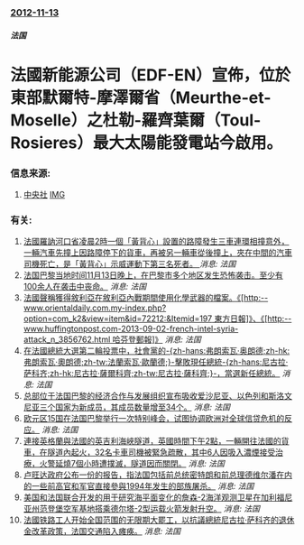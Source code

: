 ### [2012-11-13](/news/2012/11/13/index.md)

##### 法国
#  法國新能源公司（EDF-EN）宣佈，位於東部默爾特-摩澤爾省（Meurthe-et-Moselle）之杜勒-羅齊葉爾（Toul-Rosieres）最大太陽能發電站今啟用。




### 信息来源:

1. [中央社](https://web.archive.org/web/20121116002341/http://www.cna.com.tw/News/aIT/201211140331-1.aspx) [IMG](https://web.archive.org/web/20121116002341im_/http://img1.cna.com.tw/www/images/pic_fb.jpg)

### 有关:

1. [法國羅訥河口省凌晨2時一個「黃背心」設置的路障發生三車連環相撞意外，一輛汽車先撞上因路障停下的貨車，再被另一輛車從後撞上，夾在中間的汽車司機死亡，是「黃背心」示威運動下第三名死者。 ](/zh/news/2018/12/2/法國羅訥河口省凌晨2時一個-黃背心-設置的路障發生三車連環相撞意外-一輛汽車先撞上因路障停下的貨車-再被另一輛車從後撞上.md) _消息: 法国_
2. [法国巴黎当地时间11月13日晚上，在巴黎市多个地区发生恐怖袭击。至少有100余人在袭击中丧命。](/zh/news/2015/11/13/法国巴黎当地时间11月13日晚上-在巴黎市多个地区发生恐怖袭击-至少有100余人在袭击中丧命.md) _消息: 法国_
3. [ 法國聲稱獲得敘利亞在敘利亞內戰期間使用化學武器的檔案。《[http:--www.orientaldaily.com.my-index.php?option=com_k2&view=item&id=72212:&Itemid=197 東方日報]》、《[http:--www.huffingtonpost.com-2013-09-02-french-intel-syria-attack_n_3856762.html 哈芬登郵報]》](/zh/news/2013/09/3/法國聲稱獲得敘利亞在敘利亞內戰期間使用化學武器的檔案-http-wwworientaldailycomm.md) _消息: 法国_
4. [ 在法國總統大選第二輪投票中，社會黨的-{zh-hans:弗朗索瓦·奥朗德;zh-hk:弗朗索瓦·奧朗德;zh-tw:法蘭索瓦·歐蘭德;}-擊敗現任總統-{zh-hans:尼古拉·萨科齐;zh-hk:尼古拉·薩爾科齊;zh-tw:尼古拉·薩科齊;}-，當選新任總統。](/zh/news/2012/05/6/在法國總統大選第二輪投票中-社會黨的-zh-hans-弗朗索瓦-奥朗德-zh-hk-弗朗索瓦-奧朗德-zh-tw-法.md) _消息: 法国_
5. [ 总部位于法国巴黎的经济合作与发展组织宣布吸收爱沙尼亚、以色列和斯洛文尼亚三个国家为新成员，其成员数量增至34个。](/zh/news/2010/05/10/总部位于法国巴黎的经济合作与发展组织宣布吸收爱沙尼亚-以色列和斯洛文尼亚三个国家为新成员-其成员数量增至34个.md) _消息: 法国_
6. [欧元区15国在法国巴黎举行一次特别峰会，试图协调欧洲对全球信贷危机的反应。](/zh/news/2008/10/12/欧元区15国在法国巴黎举行一次特别峰会-试图协调欧洲对全球信贷危机的反应.md) _消息: 法国_
7. [連接英格蘭與法國的英吉利海峽隧道，英國時間下午2點，一輛開往法國的貨車，在隧道內起火，32名卡車司機被緊急疏散，其中6人因吸入濃煙接受治療，火警延燒7個小時遭撲滅，隧道因而關閉。](/zh/news/2008/09/11/連接英格蘭與法國的英吉利海峽隧道-英國時間下午2點-一輛開往法國的貨車-在隧道內起火-32名卡車司機被緊急疏散-其中6人.md) _消息: 法国_
8. [ 卢旺达政府公布一份的报告，指法国包括前总统密特朗和前总理德维尔潘在内的一些前高官和军官直接參與1994年发生的部族屠杀。](/zh/news/2008/08/5/卢旺达政府公布一份的报告-指法国包括前总统密特朗和前总理德维尔潘在内的一些前高官和军官直接參與1994年发生的部族屠杀.md) _消息: 法国_
9. [美国和法国联合开发的用于研究海平面变化的詹森-2海洋观测卫星在加利福尼亚州范登堡空军基地搭乘德尔塔-2型运载火箭发射升空。](/zh/news/2008/06/20/美国和法国联合开发的用于研究海平面变化的詹森-2海洋观测卫星在加利福尼亚州范登堡空军基地搭乘德尔塔-2型运载火箭发射升空.md) _消息: 法国_
10. [法國铁路工人开始全国范围的无限期大罷工，以抗議總統尼古拉·萨科齐的退休金改革政策，法国交通陷入瘫痪。](/zh/news/2007/11/13/法國铁路工人开始全国范围的无限期大罷工-以抗議總統尼古拉-萨科齐的退休金改革政策-法国交通陷入瘫痪.md) _消息: 法国_
